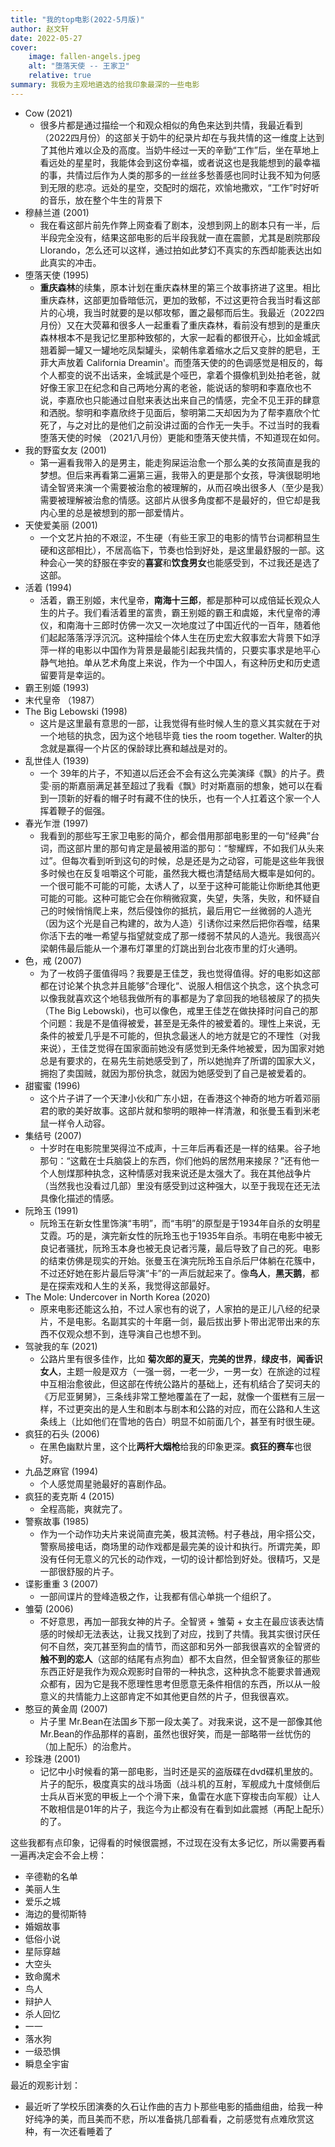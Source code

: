 ```yaml
---
title: "我的top电影(2022-5月版)"
author: 赵文轩
date: 2022-05-27
cover:
    image: fallen-angels.jpeg 
    alt: "堕落天使 -- 王家卫"
    relative: true
summary: 我极为主观地遴选的给我印象最深的一些电影
---
```


- Cow (2021)
    - 很多片都是通过描绘一个和观众相似的角色来达到共情，我最近看到（2022四月份）的这部关于奶牛的纪录片却在与我共情的这一维度上达到了其他片难以企及的高度。当奶牛经过一天的辛勤“工作”后，坐在草地上看远处的星星时，我能体会到这份幸福，或者说这也是我能想到的最幸福的事，共情过后作为人类的那多的一丝丝多愁善感也同时让我不知为何感到无限的悲凉。远处的星空，交配时的烟花，欢愉地撒欢，“工作”时好听的音乐，放在整个牛生的背景下
- 穆赫兰道 (2001)
    - 我在看这部片前先作弊上网查看了剧本，没想到网上的剧本只有一半，后半段完全没有，结果这部电影的后半段我就一直在震颤，尤其是剧院那段 Llorando，怎么还可以这样，通过拍如此梦幻不真实的东西却能表达出如此真实的冲击。 
- 堕落天使 (1995)
    - **重庆森林**的续集，原本计划在重庆森林里的第三个故事挤进了这里。相比重庆森林，这部更加昏暗低沉，更加的致郁，不过这更符合我当时看这部片的心境，我当时就要的是以郁攻郁，置之最郁而后生。我最近（2022四月份）又在大荧幕和很多人一起重看了重庆森林，看前没有想到的是重庆森林根本不是我记忆里那种致郁的，大家一起看的都很开心，比如金城武翘着脚一罐又一罐地吃凤梨罐头，梁朝伟拿着缩水之后又变胖的肥皂，王菲大声放着 California Dreamin'。而堕落天使的的色调感觉是相反的，每个人都变的说不出话来，金城武是个哑巴，拿着个摄像机到处拍老爸，就好像王家卫在纪念和自己两地分离的老爸，能说话的黎明和李嘉欣也不说，李嘉欣也只能通过自慰来表达出来自己的情感，完全不见王菲的肆意和洒脱。黎明和李嘉欣终于见面后，黎明第二天却因为为了帮李嘉欣个忙死了，与之对比的是他们之前没讲过面的合作无一失手。不过当时的我看堕落天使的时候 （2021八月份）更能和堕落天使共情，不知道现在如何。
- 我的野蛮女友 (2001)
    - 第一遍看我带入的是男主，能走狗屎运治愈一个那么美的女孩简直是我的梦想。但后来再看第二遍第三遍，我带入的更是那个女孩，导演很聪明地请全智贤来演一个需要被治愈的被理解的，从而召唤出很多人（至少是我）需要被理解被治愈的情感。这部片从很多角度都不是最好的，但它却是我内心里的总是被想到的那一部爱情片。
- 天使爱美丽 (2001)
    - 一个文艺片拍的不艰涩，不生硬（有些王家卫的电影的情节台词都稍显生硬和这部相比），不居高临下，节奏也恰到好处，是这里最舒服的一部。这种会心一笑的舒服在李安的**喜宴**和**饮食男女**也能感受到，不过我还是选了这部。
- 活着 (1994)
    - 活着，霸王别姬，末代皇帝，**南海十三郎**，都是那种可以成倍延长观众人生的片子。我们看活着里的富贵，霸王别姬的霸王和虞姬，末代皇帝的溥仪，和南海十三郎时仿佛一次又一次地度过了中国近代的一百年，随着他们起起落落浮浮沉沉。这种描绘个体人生在历史宏大叙事宏大背景下如浮萍一样的电影以中国作为背景是最能引起我共情的，只要实事求是地平心静气地拍。单从艺术角度上来说，作为一个中国人，有这种历史和历史遗留要背是幸运的。
- 霸王别姬 (1993)
- 末代皇帝 （1987）
- The Big Lebowski (1998)
    - 这片是这里最有意思的一部，让我觉得有些时候人生的意义其实就在于对一个地毯的执念，因为这个地毯毕竟 ties the room together. Walter的执念就是赢得一个片区的保龄球比赛和越战是对的。
- 乱世佳人 (1939)
    - 一个 39年的片子，不知道以后还会不会有这么完美演绎《飘》的片子。费雯·丽的斯嘉丽满足甚至超过了我看《飘》时对斯嘉丽的想象，她可以在看到一顶新的好看的帽子时有藏不住的快乐，也有一个人扛着这个家一个人挥着鞭子的倔强。
- 春光乍泄 (1997)
    - 我看到的那些写王家卫电影的简介，都会借用那部电影里的一句“经典”台词，而这部片里的那句肯定是最被用滥的那句：“黎耀辉，不如我们从头来过”。但每次看到听到这句的时候，总是还是为之动容，可能是这些年我很多时候也在反复咀嚼这个可能，虽然我大概也清楚结局大概率是如何的。一个很可能不可能的可能，太诱人了，以至于这种可能能让你断绝其他更可能的可能。这种可能它会在你稍微寂寞，失望，失落，失败，和怀疑自己的时候悄悄爬上来，然后侵蚀你的抵抗，最后用它一丝微弱的人造光（因为这个光是自己构建的，故为人造）引诱你过来然后把你吞噬，结果你活下去的唯一希望与指望就变成了那一缕弱不禁风的人造光。我很高兴梁朝伟最后能从一个瀑布灯罩里的灯跳出到台北夜市里的灯火通明。
- 色，戒 (2007)
    - 为了一枚鸽子蛋值得吗？我要是王佳芝，我也觉得值得。好的电影如这部都在讨论某个执念并且能够”合理化“、说服人相信这个执念，这个执念可以像我就喜欢这个地毯我做所有的事都是为了拿回我的地毯被尿了的损失（The Big Lebowski)，也可以像色，戒里王佳芝在做抉择时问自己的那个问题：我是不是值得被爱，甚至是无条件的被爱着的。理性上来说，无条件的被爱几乎是不可能的，但执念最迷人的地方就是它的不理性（对我来说），王佳芝觉得在国家面前她没有感觉到无条件地被爱，因为国家对她总是有要求的，在易先生前她感受到了，所以她抛弃了所谓的国家大义，拥抱了卖国贼，就因为那份执念，就因为她感受到了自己是被爱着的。
- 甜蜜蜜 (1996)
    - 这个片子讲了一个天津小伙和广东小妞，在香港这个神奇的地方听着邓丽君的歌的美好故事。这部片就和黎明的眼神一样清澈，和张曼玉看到米老鼠一样令人动容。
- 集结号 (2007)
    - 十岁时在电影院里哭得泣不成声，十三年后再看还是一样的结果。谷子地那句：“这戴在士兵脑袋上的东西，你们他妈的居然用来接尿？”还有他一个人刨煤那种执念，这种情感对我来说还是太强大了。我在其他战争片（当然我也没看过几部）里没有感受到过这种强大，以至于我现在还无法具像化描述的情感。
- 阮玲玉 (1991)
    - 阮玲玉在新女性里饰演“韦明”，而“韦明”的原型是于1934年自杀的女明星艾霞。巧的是，演完新女性的阮玲玉也于1935年自杀。韦明在电影中被无良记者骚扰，阮玲玉本身也被无良记者污蔑，最后导致了自己的死。电影的结束仿佛是现实的开始。张曼玉在演完阮玲玉自杀后尸体躺在花簇中，不过还好她在影片最后导演“卡”的一声后就起来了。像**鸟人**，**黑天鹅**，都是在探索戏和人生的关系，我觉得这部最好。
- The Mole: Undercover in North Korea (2020)
    - 原来电影还能这么拍，不过人家也有的说了，人家拍的是正儿八经的纪录片，不是电影。名副其实的十年磨一剑，最后拔出萝卜带出泥带出来的东西不仅观众想不到，连导演自己也想不到。
- 驾驶我的车 (2021)
    - 公路片里有很多佳作，比如 **菊次郎的夏天**，**完美的世界**，**绿皮书**，**闻香识女人**，主题一般是双方（一强一弱，一老一少，一男一女）在旅途的过程中互相治愈彼此，但这部在传统公路片的基础上，还有机结合了契诃夫的《万尼亚舅舅》，三条线非常工整地覆盖在了一起，就像一个蛋糕有三层一样，不过更突出的是人生和剧本与剧本和公路的对应，而在公路和人生这条线上（比如他们在雪地的告白）明显不如前面几个，甚至有时很生硬。
- 疯狂的石头 (2006)
    - 在黑色幽默片里，这个比**两杆大烟枪**给我的印象更深。**疯狂的赛车**也很好。
- 九品芝麻官 (1994)
    - 个人感觉周星驰最好的喜剧作品。
- 疯狂的麦克斯 4 (2015)
    - 全程高能，爽就完了。
- 警察故事 (1985)
    - 作为一个动作功夫片来说简直完美，极其流畅。村子巷战，用伞搭公交，警察局接电话，商场里的动作戏都是最完美的设计和执行。所谓完美，即没有任何无意义的冗长的动作戏，一切的设计都恰到好处。很精巧，又是一部很舒服的片子。
- 谍影重重 3 (2007)
    - 一部间谍片的登峰造极之作，让我都有信心单挑一个组织了。
- 雏菊 (2006)
    - 不好意思，再加一部我女神的片子。全智贤 + 雏菊 + 女主在最应该表达情感的时候却无法表达，让我又找到了对应，找到了共情。我其实很讨厌任何不自然，突兀甚至狗血的情节，而这部和另外一部我很喜欢的全智贤的**触不到的恋人**（这部的结尾有点狗血）都不太自然，但全智贤象征的那些东西正好是我作为观众观影时自带的一种执念，这种执念不能要求普通观众都有，因为它是我不愿理性思考但愿意无条件相信的东西，所以从一般意义的共情能力上这部肯定不如其他更自然的片子，但我很喜欢。
- 憨豆的黄金周 (2007)
    - 片子里 Mr.Bean在法国乡下那一段太美了。对我来说，这不是一部像其他 Mr.Bean的作品那样的喜剧，虽然也很好笑，而是一部略带一丝忧伤的（加上配乐）的治愈片。
- 珍珠港 (2001)
    - 记忆中小时候看的第一部电影，当时还是买的盗版碟在dvd碟机里放的。片子的配乐，极度真实的战斗场面（战斗机的互射，军舰成九十度倾倒后士兵从百米宽的甲板上一个个滑下来，鱼雷在水底下穿梭击向军舰）让人不敢相信是01年的片子，我迄今为止都没有在看到如此震撼（再配上配乐）的了。

这些我都有点印象，记得看的时候很震撼，不过现在没有太多记忆，所以需要再看一遍再决定会不会上榜：
- 辛德勒的名单
- 美丽人生
- 爱乐之城
- 海边的曼彻斯特
- 婚姻故事
- 低俗小说
- 星际穿越
- 大空头
- 致命魔术
- 鸟人
- 辩护人
- 杀人回忆
- 一一
- 落水狗
- 一级恐惧
- 瞬息全宇宙

最近的观影计划：
- 最近听了学校乐团演奏的久石让作曲的吉力卜那些电影的插曲组曲，给我一种好纯净的美，而且美而不悲，所以准备挑几部看看，之前感觉有点难欣赏这种，有一次还看睡着了